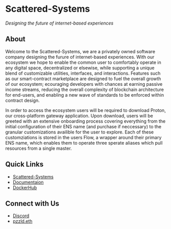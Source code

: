 # Scattered-Systems

_Designing the future of internet-based experiences_

## About

Welcome to the Scattered-Systems, we are a privately owned software company designing the furure of internet-based experiences. With our ecosystem we hope to enable the common user to comfortably operate in any digital space, decentralized or elsewise, while supporting a unique blend of customizable utilities, interfaces, and interactions. Features such as our smart-contract marketplace are designed to fuel the overall growth of our ecosystem; ecouraging developers with chances at earning passive income streams, reducing the overall complexity of blockchain architecture for end-users, and enabling a new wave of standards to be enforced within contract design.

In order to access the ecosystem users will be required to download Proton, our cross-platform gateway application. Upon download, users will be greeted with an extensive onboarding process covering everything from the initial configuration of their ENS name (and purchase if neccessary) to the granular customizations availible for the user to explore. Each of these customziations is stored in the users Flow, a wrapper around their primary ENS name, which enables them to operate three sperate aliases which pull resources from a single master.

## Quick Links

* [Scattered-Systems](https://scattered-systems.com)
* [Documentaion](https://docs.scattered-systems.com)
* [DockerHub](https://hub.docker.com/u/jo3mccain)

## Connect with Us
* [Discord](https://discord.com/invite/Y4xuBUfVFe)
* [pzzld.eth](https://pzzld.eth.link/)
